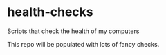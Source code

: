 # health-checks

Scripts that check the health of my computers

This repo will be populated with lots of fancy checks. 
